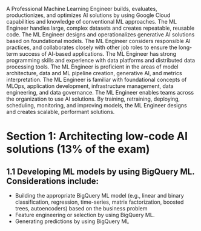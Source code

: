 A Professional Machine Learning Engineer builds, evaluates, productionizes, and optimizes AI solutions by using Google Cloud capabilities and knowledge of conventional ML approaches. The ML Engineer handles large, complex datasets and creates repeatable, reusable code. The ML Engineer designs and operationalizes generative AI solutions based on foundational models. The ML Engineer considers responsible AI practices, and collaborates closely with other job roles to ensure the long-term success of AI-based applications. The ML Engineer has strong programming skills and experience with data platforms and distributed data processing tools. The ML Engineer is proficient in the areas of model architecture, data and ML pipeline creation, generative AI, and metrics interpretation. The ML Engineer is familiar with foundational concepts of MLOps, application development, infrastructure management, data engineering, and data governance. The ML Engineer enables teams across the organization to use AI solutions. By training, retraining, deploying, scheduling, monitoring, and improving models, the ML Engineer designs and creates scalable, performant solutions.

# Section 1: Architecting low-code AI solutions (13% of the exam)



## 1.1 Developing ML models by using BigQuery ML. Considerations include:

 - Building the appropriate BigQuery ML model (e.g., linear and binary classification, regression, time-series, matrix factorization, boosted trees, autoencoders) based on the business problem
 - Feature engineering or selection by using BigQuery ML.
 -  Generating predictions by using BigQuery ML


